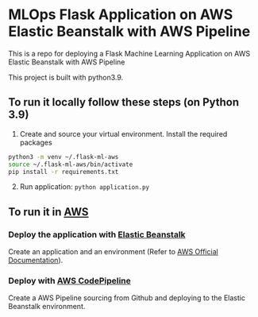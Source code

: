 # MLOps Flask Application on AWS Elastic Beanstalk with AWS Pipeline
This is a repo for deploying a Flask Machine Learning Application on AWS Elastic Beanstalk with AWS Pipeline


This project is built with python3.9.



## To run it locally follow these steps (on Python 3.9)

1.  Create and source your virtual environment. Install the required packages

```bash
python3 -m venv ~/.flask-ml-aws
source ~/.flask-ml-aws/bin/activate
pip install -r requirements.txt
```

2.  Run application: `python application.py`
   

## To run it in [AWS](http://mlops-flask-ml-aws-env.eba-7dfmqgrz.eu-north-1.elasticbeanstalk.com/) 

### Deploy the application with [Elastic Beanstalk](https://eu-north-1.console.aws.amazon.com/elasticbeanstalk/home?region=eu-north-1#/environments) 

Create an application and an environment (Refer to [AWS Official Documentation](https://docs.aws.amazon.com/fr_fr/elasticbeanstalk/latest/dg/GettingStarted.CreateApp.html)).


### Deploy with [AWS CodePipeline](https://eu-north-1.console.aws.amazon.com/codesuite/codepipeline/pipelines?region=eu-north-1&pipelines-meta=eyJmIjp7InRleHQiOiIifSwicyI6eyJwcm9wZXJ0eSI6InVwZGF0ZWQiLCJkaXJlY3Rpb24iOi0xfSwibiI6MTAsImkiOjB9)

Create a AWS Pipeline sourcing from Github and deploying to the Elastic Beanstalk environment.


<!-- 
Tutoriels:
https://www.youtube.com/watch?v=m1mWjC1VFY4&ab_channel=AWSUserGroupIndia
https://www.red-gate.com/simple-talk/blogs/deploying-a-nodejs-application-from-github-to-aws-elastic-beanstalk-and-creating-a-ci-cd-aws-codepipeline/
-->
